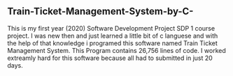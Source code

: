 ## Train-Ticket-Management-System-by-C-
This is my first year (2020) Software Development Project SDP 1 course project. I was new then and just learned a little bit of c languese
and with the help of that knowledge i programed this software named Train Ticket Management System. This Program contains 26,756 lines of code.
I worked extreamly hard for this software because all had to submitted in just 20 days.
